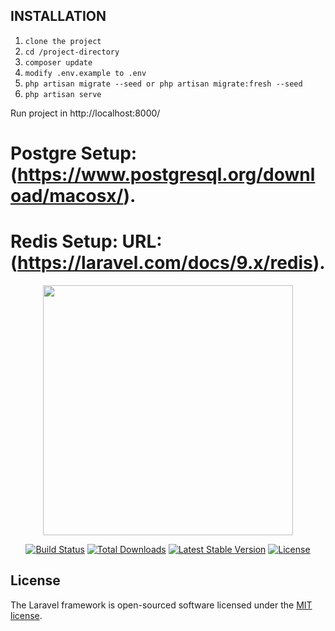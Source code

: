 ## INSTALLATION

1. `clone the project`
2. `cd /project-directory`
3. `composer update`<br>
4. `modify .env.example to .env`<br>
5. `php artisan migrate --seed or php artisan migrate:fresh --seed`<br>
6. `php artisan serve`<br>

Run project in http://localhost:8000/<br>

# Postgre Setup: (https://www.postgresql.org/download/macosx/).

# Redis Setup: URL: (https://laravel.com/docs/9.x/redis).

<p align="center"><a href="https://laravel.com" target="_blank"><img src="https://raw.githubusercontent.com/laravel/art/master/logo-lockup/5%20SVG/2%20CMYK/1%20Full%20Color/laravel-logolockup-cmyk-red.svg" width="400"></a></p>

<p align="center">
<a href="https://travis-ci.org/laravel/framework"><img src="https://travis-ci.org/laravel/framework.svg" alt="Build Status"></a>
<a href="https://packagist.org/packages/laravel/framework"><img src="https://img.shields.io/packagist/dt/laravel/framework" alt="Total Downloads"></a>
<a href="https://packagist.org/packages/laravel/framework"><img src="https://img.shields.io/packagist/v/laravel/framework" alt="Latest Stable Version"></a>
<a href="https://packagist.org/packages/laravel/framework"><img src="https://img.shields.io/packagist/l/laravel/framework" alt="License"></a>

## License

The Laravel framework is open-sourced software licensed under the [MIT license](https://opensource.org/licenses/MIT).
